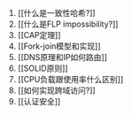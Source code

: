 1. [[什么是一致性哈希?]]
2. [[什么是FLP impossibility?]]
3. [[CAP定理]]
4. [[Fork-join模型和实现]]
5. [[DNS原理和IP如何路由]]
6. [[SOLID原则]]
7. [[CPU负载跟使用率什么区别]]
8. [[如何实现跨域访问?]]
9. [[认证安全]]